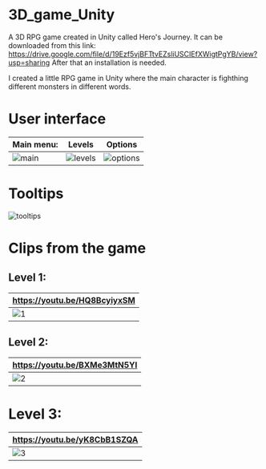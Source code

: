 # 3D_game_Unity
A 3D RPG game created in Unity called Hero's Journey.
It can be downloaded from this link: https://drive.google.com/file/d/19Ezf5vjBFTtvEZsliUSCIEfXWigtPgYB/view?usp=sharing
After that an installation is needed.

I created a little RPG game in Unity where the main character is fighthing different monsters in different words.

# User interface 

| Main menu: | Levels | Options |
| --- | --- | --- |
| ![main](https://github.com/BenceBiricz/3D_game_Unity/assets/71565433/8163c640-ce90-4b8c-8804-f1e9e0f1897e) | ![levels](https://github.com/BenceBiricz/3D_game_Unity/assets/71565433/010de938-f6e9-4d69-aaba-c495ad7a7d16) | ![options](https://github.com/BenceBiricz/3D_game_Unity/assets/71565433/6ae2abc4-4d11-4f33-a702-7c752f44410f) |

# Tooltips

![tooltips](https://github.com/BenceBiricz/3D_game_Unity/assets/71565433/a3cd6392-9ac1-40d7-ab00-6b5fe6805f2e)

# Clips from the game
## Level 1:

| https://youtu.be/HQ8BcyiyxSM |
| --- |
| ![1](https://github.com/BenceBiricz/3D_game_Unity/assets/71565433/b49c678e-0e70-404e-a85e-f0312bee1f11) |

## Level 2: 

| https://youtu.be/BXMe3MtN5YI |
| --- |
| ![2](https://github.com/BenceBiricz/3D_game_Unity/assets/71565433/5c710bae-5db5-4461-83e6-0bfea9f0f85b) |

# Level 3:

| https://youtu.be/yK8CbB1SZQA |
| --- |
| ![3](https://github.com/BenceBiricz/3D_game_Unity/assets/71565433/78a04d16-507f-4d1b-97eb-de15975898d4) |


